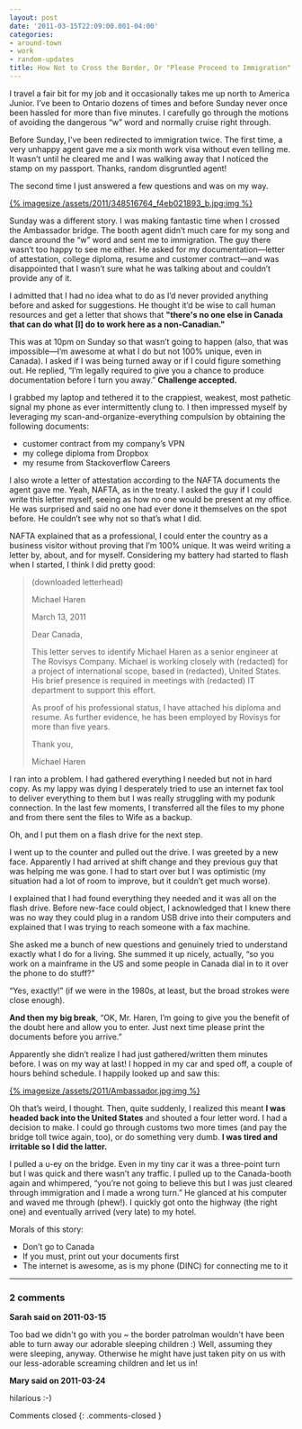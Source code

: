 ```yaml
---
layout: post
date: '2011-03-15T22:09:00.001-04:00'
categories:
- around-town
- work
- random-updates
title: How Not to Cross the Border, Or "Please Proceed to Immigration"
---
```


I travel a fair bit for my job and it occasionally takes me up north to America Junior. I’ve been to Ontario dozens of times and before Sunday never once been hassled for more than five minutes. I carefully go through the motions of avoiding the dangerous “w” word and normally cruise right through.

Before Sunday, I’ve been redirected to immigration twice. The first time, a very unhappy agent gave me a six month work visa without even telling me. It wasn’t until he cleared me and I was walking away that I noticed the stamp on my passport. Thanks, random disgruntled agent! 

The second time I just answered a few questions and was on my way.

[{% imagesize /assets/2011/348516764_f4eb021893_b.jpg:img %}](http://www.flickr.com/photos/thomashawk/5366984244/)

Sunday was a different story. I was making fantastic time when I crossed the Ambassador bridge. The booth agent didn’t much care for my song and dance around the “w” word and sent me to immigration. The guy there wasn’t too happy to see me either. He asked for my documentation—letter of attestation, college diploma, resume and customer contract—and was disappointed that I wasn’t sure what he was talking about and couldn’t provide any of it. 

I admitted that I had no idea what to do as I’d never provided anything before and asked for suggestions. He thought it’d be wise to call human resources and get a letter that shows that **"there's no one else in Canada that can do what [I] do to work here as a non-Canadian."**

This was at 10pm on Sunday so that wasn’t going to happen (also, that was impossible—I’m awesome at what I do but not 100% unique, even in Canada). I asked if I was being turned away or if I could figure something out. He replied, “I’m legally required to give you a chance to produce documentation before I turn you away.” **Challenge accepted.**

I grabbed my laptop and tethered it to the crappiest, weakest, most pathetic signal my phone as ever intermittently clung to. I then impressed myself by leveraging my scan-and-organize-everything compulsion by obtaining the following documents: 

* customer contract from my company’s VPN
* my college diploma from Dropbox
* my resume from Stackoverflow Careers

I also wrote a letter of attestation according to the NAFTA documents the agent gave me. Yeah, NAFTA, as in the treaty. I asked the guy if I could write this letter myself, seeing as how no one would be present at my office. He was surprised and said no one had ever done it themselves on the spot before. He couldn’t see why not so that’s what I did. 

NAFTA explained that as a professional, I could enter the country as a business visitor without proving that I’m 100% unique. It was weird writing a letter by, about, and for myself. Considering my battery had started to flash when I started, I think I did pretty good:

> (downloaded letterhead)     
> 
> Michael Haren  
> 
> March 13, 2011  
> 
> Dear Canada,  
> 
> This letter serves to identify Michael Haren as a senior engineer at The Rovisys Company. Michael is working closely with (redacted) for a project of international scope, based in (redacted), United States. His brief presence is required in meetings with (redacted) IT department to support this effort.  
> 
> As proof of his professional status, I have attached his diploma and resume. As further evidence, he has been employed by Rovisys for more than five years.  
> 
> Thank you,     
> 
> Michael Haren

I ran into a problem. I had gathered everything I needed but not in hard copy. As my lappy was dying I desperately tried to use an internet fax tool to deliver everything to them but I was really struggling with my podunk connection. In the last few moments, I transferred all the files to my phone and from there sent the files to Wife as a backup. 

Oh, and I put them on a flash drive for the next step.

I went up to the counter and pulled out the drive. I was greeted by a new face. Apparently I had arrived at shift change and they previous guy that was helping me was gone. I had to start over but I was optimistic (my situation had a lot of room to improve, but it couldn’t get much worse).

I explained that I had found everything they needed and it was all on the flash drive. Before new-face could object, I acknowledged that I knew there was no way they could plug in a random USB drive into their computers and explained that I was trying to reach someone with a fax machine. 

She asked me a bunch of new questions and genuinely tried to understand exactly what I do for a living. She summed it up nicely, actually, “so you work on a mainframe in the US and some people in Canada dial in to it over the phone to do stuff?”

“Yes, exactly!” (if we were in the 1980s, at least, but the broad strokes were close enough).

**And then my big break**, “OK, Mr. Haren, I’m going to give you the benefit of the doubt here and allow you to enter. Just next time please print the documents before you arrive.” 

Apparently she didn’t realize I had just gathered/written them minutes before. I was on my way at last! I hopped in my car and sped off, a couple of hours behind schedule. I happily looked up and saw this:

[{% imagesize /assets/2011/Ambassador.jpg:img %}](http://www.metroscap.com/detroit/533/the-ambassador-bridge.php)

Oh that’s weird, I thought. Then, quite suddenly, I realized this meant **I was headed back into the United States** and shouted a four letter word. I had a decision to make. I could go through customs two more times (and pay the bridge toll twice again, too), or do something very dumb. **I was tired and irritable so I did the latter.**

I pulled a u-ey on the bridge. Even in my tiny car it was a three-point turn but I was quick and there wasn’t any traffic. I pulled up to the Canada-booth again and whimpered, “you’re not going to believe this but I was just cleared through immigration and I made a wrong turn.” He glanced at his computer and waved me through (phew!). I quickly got onto the highway (the right one) and eventually arrived (very late) to my hotel.

Morals of this story:  

* Don’t go to Canada
* If you must, print out your documents first
* The internet is awesome, as is my phone (DINC) for connecting me to it 


---

### 2 comments

**Sarah said on 2011-03-15**

Too bad we didn't go with you ~ the border patrolman wouldn't have been able to turn away our adorable sleeping children :)  Well, assuming they were sleeping, anyway.  Otherwise he might have just taken pity on us with our less-adorable screaming children and let us in!

**Mary said on 2011-03-24**

hilarious :-)

Comments closed
{: .comments-closed }